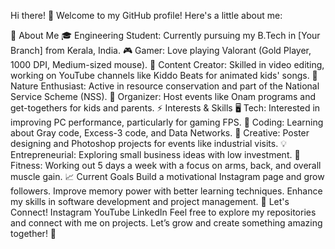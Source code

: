 Hi there! 👋
Welcome to my GitHub profile! Here's a little about me:

🌟 About Me
🎓 Engineering Student: Currently pursuing my B.Tech in [Your Branch] from Kerala, India.
🎮 Gamer: Love playing Valorant (Gold Player, 1000 DPI, Medium-sized mouse).
🎥 Content Creator: Skilled in video editing, working on YouTube channels like Kiddo Beats for animated kids' songs.
🌱 Nature Enthusiast: Active in resource conservation and part of the National Service Scheme (NSS).
🎉 Organizer: Host events like Onam programs and get-togethers for kids and parents.
⚡ Interests & Skills
🖥️ Tech: Interested in improving PC performance, particularly for gaming FPS.
🤖 Coding: Learning about Gray code, Excess-3 code, and Data Networks.
🎨 Creative: Poster designing and Photoshop projects for events like industrial visits.
💡 Entrepreneurial: Exploring small business ideas with low investment.
💪 Fitness: Working out 5 days a week with a focus on arms, back, and overall muscle gain.
📈 Current Goals
Build a motivational Instagram page and grow followers.
Improve memory power with better learning techniques.
Enhance my skills in software development and project management.
🔗 Let's Connect!
Instagram
YouTube
LinkedIn
Feel free to explore my repositories and connect with me on projects. Let’s grow and create something amazing together! 🚀

